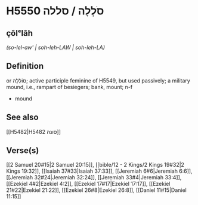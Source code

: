 # H5550 סֹלְלָה / סללה

## çôlᵉlâh

_(so-lel-aw' | soh-leh-LAW | soh-leh-LA)_

## Definition

or סוֹלְלָה; active participle feminine of H5549, but used passively; a military mound, i.e., rampart of besiegers; bank, mount; n-f

- mound

## See also

[[H5482|H5482 סונה]]

## Verse(s)

[[2 Samuel 20#15|2 Samuel 20:15]], [[bible/12 - 2 Kings/2 Kings 19#32|2 Kings 19:32]], [[Isaiah 37#33|Isaiah 37:33]], [[Jeremiah 6#6|Jeremiah 6:6]], [[Jeremiah 32#24|Jeremiah 32:24]], [[Jeremiah 33#4|Jeremiah 33:4]], [[Ezekiel 4#2|Ezekiel 4:2]], [[Ezekiel 17#17|Ezekiel 17:17]], [[Ezekiel 21#22|Ezekiel 21:22]], [[Ezekiel 26#8|Ezekiel 26:8]], [[Daniel 11#15|Daniel 11:15]]